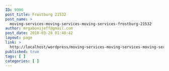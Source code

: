 ```yaml
---
ID: 9096
post_title: Frostburg 21532
post_name: >
  moving-services-moving-services-moving-services-frostburg-21532
author: mrgabonijeff@gmail.com
post_date: 2018-03-28 01:48:42
layout: page
link: >
  http://localhost/wordpress/moving-services-moving-services-moving-services-frostburg-21532/
published: true
tags: [ ]
categories: [ ]
---
```

